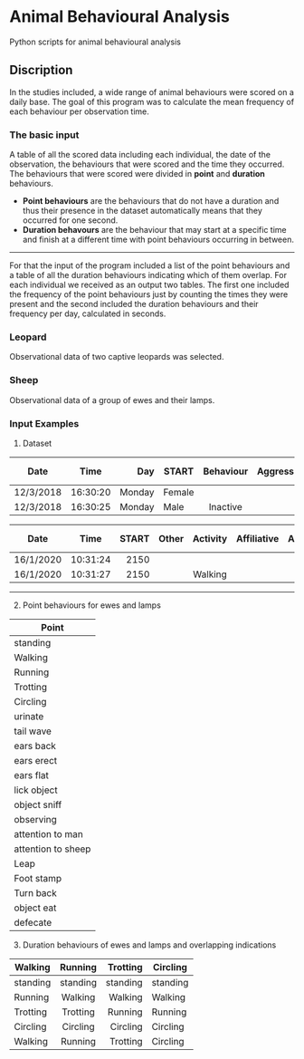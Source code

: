 # Animal Behavioural Analysis
Python scripts for animal behavioural analysis
## Discription
In the studies included, a wide range of animal behaviours were scored on a daily base. The goal of this program was to calculate the mean frequency of each behaviour per observation time.

### The basic input
A table of all the scored data including each individual, the date of the observation, the behaviours that were scored and the time they occurred.
The behaviours that were scored were divided in **point** and **duration** behaviours.

+ **Point behaviours** are the behaviours that do not have a duration and thus their presence in the dataset automatically means that they occurred for one second.
+ **Duration behavours** are the behaviour that may start at a specific time and finish at a different time
with point behaviours occurring in between.
------
For that the input of the program included a list of the
point behaviours and a table of all the duration behaviours indicating which of them overlap.
For each individual we received as an output two tables. The first one included the frequency of the point
behaviours just by counting the times they were present and the second included the duration
behaviours and their frequency per day, calculated in seconds.

### Leopard
Observational data of two captive leopards was selected.
### Sheep
Observational data of a group of ewes and their lamps.

### Input Examples
1. Dataset


| Date        | Time  | Day  | START  | Behaviour  | Aggressive  | Stereotypic  |  Inactive  | Body posture  | Affiliative  | Activity  | Stress  | Marking  | Reproductive  | Exploratory  |  Maintenance   | Other  | Feeding  | Fear  | Focal end  |  Observer note |
| ------------- |:-------------:| -----:|------------- |:-------------:| -----:|------------- |:-------------:| -----:|------------- |:-------------:| -----:|------------- |:-------------:| -----:|------------- |:-------------:| -----:|------------- |:-------------:| -----:|
| 12/3/2018      | 16:30:20 | Monday | Female |
| 12/3/2018      | 16:30:25      |  Monday | Male | Inactive |   |   | sleeping



| Date        | Time  | START  | Other  | Activity  | Affiliative  | Aggressive  |  Body posture  | Object  | Fear  | Feeding  | Inactive  | Maintenance  | Reproductive  | Focal end |
| ------------- |:-------------:| -----:|------------- |:-------------:| -----:|------------- |:-------------:| -----:|------------- |:-------------:| -----:|------------- |:-------------:| -----:|
| 16/1/2020      | 10:31:24 | 2150 |
| 16/1/2020      | 10:31:27      |   2150 |  | Walking |


***

2. Point behaviours for ewes and lamps  


| Point |
| ------------- |
| standing |
| Walking |
| Running |
| Trotting |
| Circling |
| urinate |
| tail wave |
| ears back |
| ears erect |
| ears flat |
| lick object |
| object sniff |
| observing |
| attention to man |
| attention to sheep |
| Leap |
| Foot stamp |
| Turn back |
| object eat |
| defecate |

3. Duration behaviours of ewes and lamps and overlapping indications

| Walking        | Running  | Trotting  | Circling  |
| ------------- |:-------------:| -----:|------------- |
| standing  | standing | standing | standing |
| Running   | Walking   |   Walking |  Walking |
| Trotting  | Trotting | Running | Running |
| Circling   | Circling |   Circling |  Circling |
| Walking  | Running | Trotting | Circling |
